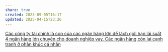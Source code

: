 ```yaml
---
share: true
created: 2023-09-05T16:17
updated: 2025-04-15T23:26
---
```

[Các công ty tài chính là con của các ngân hàng lớn để lách giới hạn lãi suất](./C%C3%A1c%20c%C3%B4ng%20ty%20t%C3%A0i%20ch%C3%ADnh%20l%C3%A0%20con%20c%E1%BB%A7a%20c%C3%A1c%20ng%C3%A2n%20h%C3%A0ng%20l%E1%BB%9Bn%20%C4%91%E1%BB%83%20l%C3%A1ch%20gi%E1%BB%9Bi%20h%E1%BA%A1n%20l%C3%A3i%20su%E1%BA%A5t.md) 
[4 ngân hàng lớn chuyên cho doanh nghiệp vay. Các ngân hàng còn lại cạnh tranh ở phân khúc cá nhân](../../../../%F0%9F%93%9CT%C3%A0i%20nguy%C3%AAn/Ch%C3%ADnh%20s%C3%A1ch%20c%C3%B4ng%20ty/T%E1%BB%95%20ch%E1%BB%A9c%20t%C3%ADn%20d%E1%BB%A5ng/Ng%C3%A2n%20h%C3%A0ng/4%20ng%C3%A2n%20h%C3%A0ng%20l%E1%BB%9Bn%20chuy%C3%AAn%20cho%20doanh%20nghi%E1%BB%87p%20vay.%20C%C3%A1c%20ng%C3%A2n%20h%C3%A0ng%20c%C3%B2n%20l%E1%BA%A1i%20c%E1%BA%A1nh%20tranh%20%E1%BB%9F%20ph%C3%A2n%20kh%C3%BAc%20c%C3%A1%20nh%C3%A2n.md)